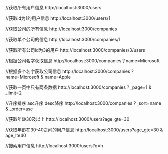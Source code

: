 //获取所有用户信息
http://localhost:3000/users

//获取id为1的用户信息
http://localhost:3000/users/1

//获取公司的所有信息
http://localhost:3000/companies

//获取单个公司的信息
http://localhost:3000/companies/1

//获取所有公司id为3的用户
http://localhost:3000/companies/3/users

//根据公司名字获取信息
http://localhost:3000/companies？name=Microsoft

//根据多个名字获取公司信息
http://localhost:3000/companies？name=Microsoft & name=Apple

//获取一页中只有两条数据
http://localhost:3000/companies？_page=1 & _limit=2

//升序排序 asc升序  desc降序
http://localhost:3000/companies？_sort=name & _order=asc

//获取年龄30及以上
http://localhost:3000/users?age_gte=30

//获取年龄在30-40之间的用户信息
http://localhost:3000/users?age_gte=30 & age_lte40

//搜索用户信息
http://localhost:3000/users?q=h